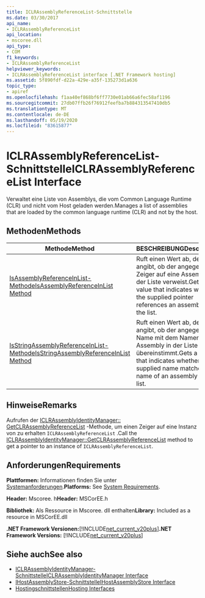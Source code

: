 ```yaml
---
title: ICLRAssemblyReferenceList-Schnittstelle
ms.date: 03/30/2017
api_name:
- ICLRAssemblyReferenceList
api_location:
- mscoree.dll
api_type:
- COM
f1_keywords:
- ICLRAssemblyReferenceList
helpviewer_keywords:
- ICLRAssemblyReferenceList interface [.NET Framework hosting]
ms.assetid: 5f890fdf-d22a-429e-a35f-135273d1a636
topic_type:
- apiref
ms.openlocfilehash: f1aa40ef868bf6ff7730e01ab66a6fec58af1196
ms.sourcegitcommit: 27db07ffb26f76912feefba7b884313547410db5
ms.translationtype: MT
ms.contentlocale: de-DE
ms.lasthandoff: 05/19/2020
ms.locfileid: "83615877"
---
```

# <a name="iclrassemblyreferencelist-interface"></a><span data-ttu-id="07e7c-102">ICLRAssemblyReferenceList-Schnittstelle</span><span class="sxs-lookup"><span data-stu-id="07e7c-102">ICLRAssemblyReferenceList Interface</span></span>
<span data-ttu-id="07e7c-103">Verwaltet eine Liste von Assemblys, die vom Common Language Runtime (CLR) und nicht vom Host geladen werden.</span><span class="sxs-lookup"><span data-stu-id="07e7c-103">Manages a list of assemblies that are loaded by the common language runtime (CLR) and not by the host.</span></span>  
  
## <a name="methods"></a><span data-ttu-id="07e7c-104">Methoden</span><span class="sxs-lookup"><span data-stu-id="07e7c-104">Methods</span></span>  
  
|<span data-ttu-id="07e7c-105">Methode</span><span class="sxs-lookup"><span data-stu-id="07e7c-105">Method</span></span>|<span data-ttu-id="07e7c-106">BESCHREIBUNG</span><span class="sxs-lookup"><span data-stu-id="07e7c-106">Description</span></span>|  
|------------|-----------------|  
|[<span data-ttu-id="07e7c-107">IsAssemblyReferenceInList-Methode</span><span class="sxs-lookup"><span data-stu-id="07e7c-107">IsAssemblyReferenceInList Method</span></span>](iclrassemblyreferencelist-isassemblyreferenceinlist-method.md)|<span data-ttu-id="07e7c-108">Ruft einen Wert ab, der angibt, ob der angegebene Zeiger auf eine Assembly in der Liste verweist.</span><span class="sxs-lookup"><span data-stu-id="07e7c-108">Gets a value that indicates whether the supplied pointer references an assembly in the list.</span></span>|  
|[<span data-ttu-id="07e7c-109">IsStringAssemblyReferenceInList-Methode</span><span class="sxs-lookup"><span data-stu-id="07e7c-109">IsStringAssemblyReferenceInList Method</span></span>](iclrassemblyreferencelist-isstringassemblyreferenceinlist-method.md)|<span data-ttu-id="07e7c-110">Ruft einen Wert ab, der angibt, ob der angegebene Name mit dem Namen einer Assembly in der Liste übereinstimmt.</span><span class="sxs-lookup"><span data-stu-id="07e7c-110">Gets a value that indicates whether the supplied name matches the name of an assembly in the list.</span></span>|  
  
## <a name="remarks"></a><span data-ttu-id="07e7c-111">Hinweise</span><span class="sxs-lookup"><span data-stu-id="07e7c-111">Remarks</span></span>  
 <span data-ttu-id="07e7c-112">Aufrufen der [ICLRAssemblyIdentityManager:: GetCLRAssemblyReferenceList](iclrassemblyidentitymanager-getclrassemblyreferencelist-method.md) -Methode, um einen Zeiger auf eine Instanz von zu erhalten `ICLRAssemblyReferenceList` .</span><span class="sxs-lookup"><span data-stu-id="07e7c-112">Call the [ICLRAssemblyIdentityManager::GetCLRAssemblyReferenceList](iclrassemblyidentitymanager-getclrassemblyreferencelist-method.md) method to get a pointer to an instance of `ICLRAssemblyReferenceList`.</span></span>  
  
## <a name="requirements"></a><span data-ttu-id="07e7c-113">Anforderungen</span><span class="sxs-lookup"><span data-stu-id="07e7c-113">Requirements</span></span>  
 <span data-ttu-id="07e7c-114">**Plattformen:** Informationen finden Sie unter [Systemanforderungen](../../get-started/system-requirements.md).</span><span class="sxs-lookup"><span data-stu-id="07e7c-114">**Platforms:** See [System Requirements](../../get-started/system-requirements.md).</span></span>  
  
 <span data-ttu-id="07e7c-115">**Header:** Mscoree. h</span><span class="sxs-lookup"><span data-stu-id="07e7c-115">**Header:** MSCorEE.h</span></span>  
  
 <span data-ttu-id="07e7c-116">**Bibliothek:** Als Ressource in Mscoree. dll enthalten</span><span class="sxs-lookup"><span data-stu-id="07e7c-116">**Library:** Included as a resource in MSCorEE.dll</span></span>  
  
 <span data-ttu-id="07e7c-117">**.NET Framework Versionen:**[!INCLUDE[net_current_v20plus](../../../../includes/net-current-v20plus-md.md)]</span><span class="sxs-lookup"><span data-stu-id="07e7c-117">**.NET Framework Versions:** [!INCLUDE[net_current_v20plus](../../../../includes/net-current-v20plus-md.md)]</span></span>  
  
## <a name="see-also"></a><span data-ttu-id="07e7c-118">Siehe auch</span><span class="sxs-lookup"><span data-stu-id="07e7c-118">See also</span></span>

- [<span data-ttu-id="07e7c-119">ICLRAssemblyIdentityManager-Schnittstelle</span><span class="sxs-lookup"><span data-stu-id="07e7c-119">ICLRAssemblyIdentityManager Interface</span></span>](iclrassemblyidentitymanager-interface.md)
- [<span data-ttu-id="07e7c-120">IHostAssemblyStore-Schnittstelle</span><span class="sxs-lookup"><span data-stu-id="07e7c-120">IHostAssemblyStore Interface</span></span>](ihostassemblystore-interface.md)
- [<span data-ttu-id="07e7c-121">Hostingschnittstellen</span><span class="sxs-lookup"><span data-stu-id="07e7c-121">Hosting Interfaces</span></span>](hosting-interfaces.md)
